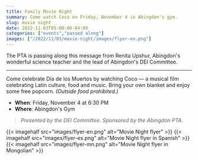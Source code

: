 ```yaml
--- 
title: Family Movie Night
summary: Come watch Coco on Friday, November 4 in Abingdon's gym.
slug: movie night
date: 2022-11-03T05:00:00-04:00
categories: ["events","passed along"]
images: ["/2022/11/03/movie-night/images/flyer-en.png"]
---
```


The PTA is passing along this message from Renita Upshur, Abingdon's wonderful science teacher and the lead of Abingdon's DEI Committee.

---

Come celebrate Día de los Muertos by watching Coco — a musical film celebrating Latin culture, food and music. Bring your own blanket and enjoy some free popcorn. *(Outside food prohibited.)*

- **When**: Friday, November 4 at 6:30 PM
- **Where**: Abingdon's Gym

> *Presented by the DEI Committee. Sponsored by the Abingdon PTA.*

{{< imagehalf src="images/flyer-en.png" alt="Movie Night flyer" >}}
{{< imagehalf src="images/flyer-es.png" alt="Movie Night flyer in Spanish" >}}
{{< imagehalf src="images/flyer-mn.png" alt="Movie Night flyer in Mongolian" >}}